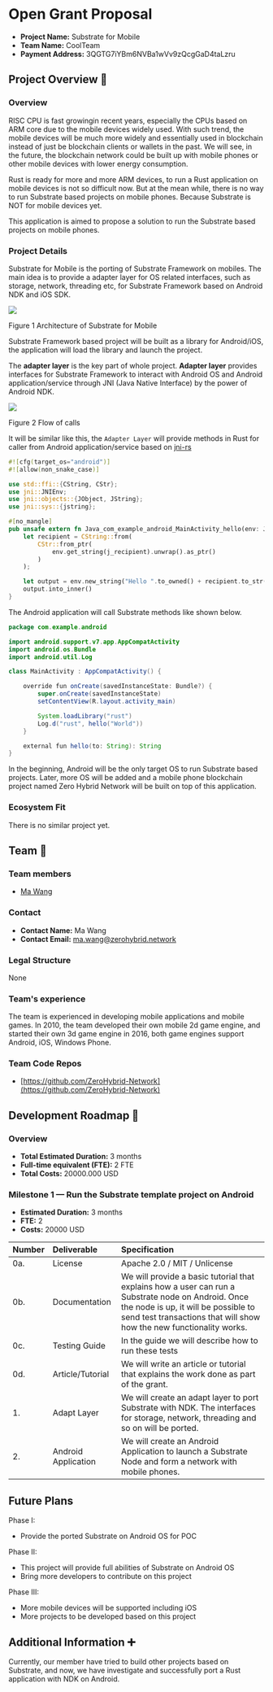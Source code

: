 # Open Grant Proposal

* **Project Name:** Substrate for Mobile
* **Team Name:** CoolTeam
* **Payment Address:** 3QGTG7iYBm6NVBa1wVv9zQcgGaD4taLzru
## Project Overview :page_facing_up:

### Overview

RISC CPU is fast growingin recent years, especially the CPUs based on ARM core due to the mobile devices widely used. With such trend, the mobile devices will be much more widely and essentially used in blockchain instead of just be blockchain clients or wallets in the past. We will see, in the future, the blockchain network could be built up with mobile phones or other mobile devices with lower energy consumption.

Rust is ready for more and more ARM devices, to run a Rust application on mobile devices is not so difficult now. But at the mean while, there is no way to run Substrate based projects on mobile phones. Because Substrate is NOT for mobile devices yet.

This application is aimed to propose a solution to run the Substrate based projects on mobile phones.

### Project Details

Substrate for Mobile is the porting of Substrate Framework on mobiles. The main idea is to provide a adapter layer for OS related interfaces, such as storage, network, threading etc, for Substrate Framework based on Android NDK and iOS SDK.

![](https://raw.githubusercontent.com/ZeroHybrid-Network/materials/main/Layers.jpg)

Figure 1 Architecture of Substrate for Mobile

Substrate Framework based project will be built as a library for Android/iOS, the application will load the library and launch the project. 

The **adapter layer** is the key part of whole project. **Adapter layer** provides interfaces for Substrate Framework to interact with Android OS and Android application/service through JNI (Java Native Interface) by the power of Android NDK.


![](https://raw.githubusercontent.com/ZeroHybrid-Network/materials/main/Flow%20of%20Calls.jpg)

Figure 2 Flow of calls

It will be similar like this, the `Adapter Layer` will provide methods in Rust for caller from Android application/service based on [jni-rs](https://github.com/jni-rs/jni-rs)
```Rust
#![cfg(target_os="android")]     
#![allow(non_snake_case)]

use std::ffi::{CString, CStr};
use jni::JNIEnv;
use jni::objects::{JObject, JString};
use jni::sys::{jstring};

#[no_mangle]
pub unsafe extern fn Java_com_example_android_MainActivity_hello(env: JNIEnv, _: JObject, j_recipient: JString) -> jstring {
    let recipient = CString::from(
        CStr::from_ptr(
            env.get_string(j_recipient).unwrap().as_ptr()
        )
    );

    let output = env.new_string("Hello ".to_owned() + recipient.to_str().unwrap()).unwrap();
    output.into_inner()
}
```

The Android application will call Substrate methods like shown below.
```Java
package com.example.android

import android.support.v7.app.AppCompatActivity
import android.os.Bundle
import android.util.Log

class MainActivity : AppCompatActivity() {

    override fun onCreate(savedInstanceState: Bundle?) {
        super.onCreate(savedInstanceState)
        setContentView(R.layout.activity_main)

        System.loadLibrary("rust")
        Log.d("rust", hello("World"))
    }

    external fun hello(to: String): String
}
```


In the beginning, Android will be the only target OS to run Substrate based projects. Later, more OS will be added and a mobile phone blockchain project named Zero Hybrid Network will be built on top of this application.

### Ecosystem Fit

There is no similar project yet.

## Team :busts_in_silhouette:

### Team members

* [Ma Wang](https://github.com/wannam2049)
### Contact

* **Contact Name:** Ma Wang
* **Contact Email:** ma.wang@zerohybrid.network
### Legal Structure

None

### Team's experience

The team is experienced in developing mobile applications and mobile games. In 2010, the team developed their own mobile 2d game engine, and started their own 3d game engine in 2016, both game engines support Android, iOS, Windows Phone.

### Team Code Repos

* [https://github.com/ZeroHybrid-Network](https://github.com/ZeroHybrid-Network)
## Development Roadmap :nut_and_bolt:

### Overview

* **Total Estimated Duration:** 3 months
* **Full-time equivalent (FTE):** 2 FTE
* **Total Costs:** 20000.000 USD
### Milestone 1 — Run the Substrate template project on Android

* **Estimated Duration:** 3 months
* **FTE:** 2
* **Costs:** 20000 USD


|Number|Deliverable|Specification|
|:----|:----|:----|
|0a.|License|Apache 2.0 / MIT / Unlicense|
|0b.|Documentation|We will provide a basic tutorial that explains how a user can run a Substrate node on Android. Once the node is up, it will be possible to send test transactions that will show how the new functionality works.|
|0c.|Testing Guide|In the guide we will describe how to run these tests|
|0d.|Article/Tutorial|We will write an article or tutorial that explains the work done as part of the grant.|
|1.|Adapt Layer|We will create an adapt layer to port Substrate with NDK. The interfaces for storage, network, threading and so on will be ported.|
|2.|Android Application|We will create an Android Application to launch a Substrate Node and form a network with mobile phones.|


## Future Plans

Phase I:

* Provide the ported Substrate on Android OS for POC

Phase II:

* This project will provide full abilities of Substrate on Android OS
* Bring more developers to contribute on this project

Phase III:

* More mobile devices will be supported including iOS
* More projects to be developed based on this project
## Additional Information :heavy_plus_sign:

Currently, our member have tried to build other projects based on Substrate, and now, we have investigate and successfully port a Rust application with NDK on Android.




